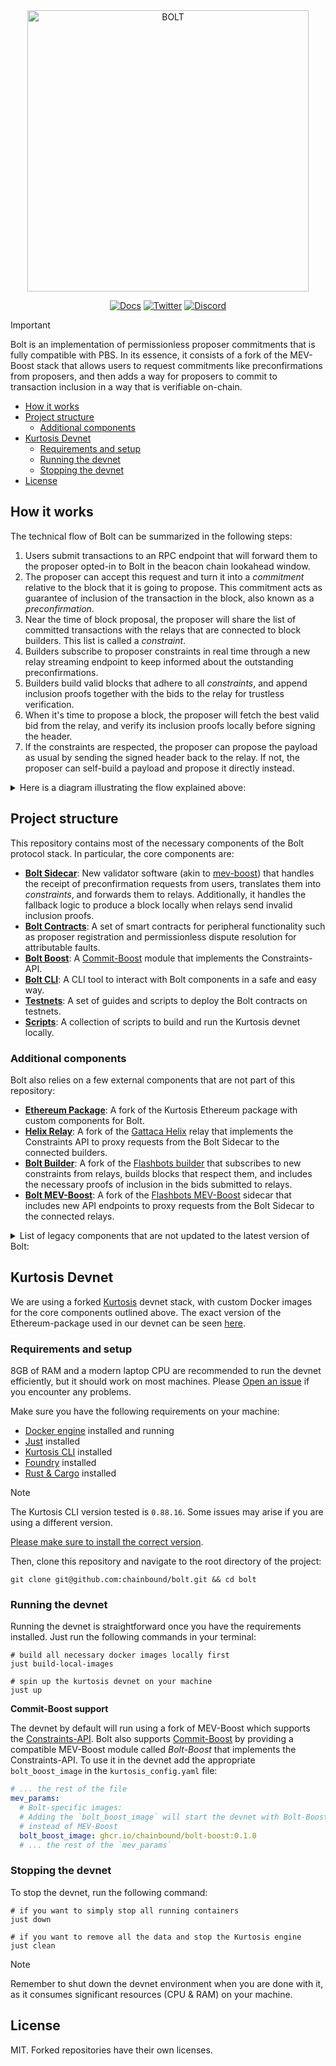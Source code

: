 <div align="center">
  <picture>
    <source srcset="./.github/assets/bolt-logo-wm-dark.png" media="(prefers-color-scheme: dark)">
    <source srcset="./.github/assets/bolt-logo-wm-light.png" media="(prefers-color-scheme: light)">
    <img src="./.github/assets/bolt-logo-wm-light.png" alt="BOLT" width="450px">
  </picture>
</div>

<div align="center">

[![Docs](https://img.shields.io/badge/Docs-7B36ED?style=for-the-badge&logo=gitbook&logoColor=white)][docs]
[![Twitter](https://img.shields.io/badge/Twitter-1DA1F2?style=for-the-badge&logo=twitter&logoColor=white)][twitter]
[![Discord](https://img.shields.io/badge/Discord-7289DA?style=for-the-badge&logo=discord&logoColor=white)][discord]

</div>

> [!IMPORTANT]
> Bolt is an implementation of permissionless proposer commitments that is fully compatible with PBS.
> In its essence, it consists of a fork of the MEV-Boost stack that allows users to request commitments
> like preconfirmations from proposers, and then adds a way for proposers to commit to transaction
> inclusion in a way that is verifiable on-chain.

<!-- vim-markdown-toc Marked -->

- [How it works](#how-it-works)
- [Project structure](#project-structure)
  - [Additional components](#additional-components)
- [Kurtosis Devnet](#kurtosis-devnet)
  - [Requirements and setup](#requirements-and-setup)
  - [Running the devnet](#running-the-devnet)
  - [Stopping the devnet](#stopping-the-devnet)
- [License](#license)

<!-- vim-markdown-toc -->

## How it works

The technical flow of Bolt can be summarized in the following steps:

1. Users submit transactions to an RPC endpoint that will forward them to the
   proposer opted-in to Bolt in the beacon chain lookahead window.
2. The proposer can accept this request and turn it into a _commitment_ relative to the
   block that it is going to propose. This commitment acts as guarantee of inclusion of
   the transaction in the block, also known as a _preconfirmation_.
3. Near the time of block proposal, the proposer will share the list of committed transactions
   with the relays that are connected to block builders. This list is called a _constraint_.
4. Builders subscribe to proposer constraints in real time through a new relay
   streaming endpoint to keep informed about the outstanding preconfirmations.
5. Builders build valid blocks that adhere to all _constraints_, and append inclusion
   proofs together with the bids to the relay for trustless verification.
6. When it's time to propose a block, the proposer will fetch the best valid bid
   from the relay, and verify its inclusion proofs locally before signing the header.
7. If the constraints are respected, the proposer can propose the payload as usual
   by sending the signed header back to the relay. If not, the proposer can self-build
   a payload and propose it directly instead.

<details>
<summary>Here is a diagram illustrating the flow explained above:</summary>

```mermaid
sequenceDiagram
    participant Beacon Node as beacon node
    participant Bolt Sidecar as bolt-sidecar
    participant MEV-Boost as mev-boost
    participant PBS Relay as pbs relay

    Beacon Node->>Bolt Sidecar: /eth/v1/builder/header
    Note over Beacon Node, Bolt Sidecar: when it's time, the proposer's beacon node will ask for an externally built payload

    Bolt Sidecar->>MEV-Boost: /eth/v1/builder/header
    MEV-Boost->>PBS Relay: /eth/v1/builder/header_with_proofs
    PBS Relay->>MEV-Boost: ExecutionPayloadHeader + InclusionProofs
    MEV-Boost->>Bolt Sidecar: ExecutionPayloadHeader + InclusionProofs

    alt Inclusion proofs sent by the relay are VALID
        Bolt Sidecar->>Beacon Node: ExecutionPayloadHeader
        Bolt Sidecar->>MEV-Boost: /eth/v1/builder/blinded-blocks
        MEV-Boost->>PBS Relay: /eth/v1/builder/blinded-blocks
        Note over MEV-Boost, PBS Relay: the relay can now broadcast the full payload.
    else Inclusion proofs sent by the relay are INVALID
        PBS Relay->>MEV-Boost: nil response
        Bolt Sidecar->>Beacon Node: bolt-sidecar will generate a fallback ExecutionPayload that follows all constraints committed to by the proposer.
        Bolt Sidecar->>MEV-Boost: /eth/v1/builder/blinded-blocks
        MEV-Boost->>PBS Relay: /eth/v1/builder/blinded-blocks
        PBS Relay->>Beacon Node: ExecutionPayload
        Note over Beacon Node, Bolt Sidecar: after receiving the payload, the beacon node will broadcast it to the beacon chain p2p network.
    end
```

</details>

## Project structure

This repository contains most of the necessary components of the Bolt protocol stack.
In particular, the core components are:

- [**Bolt Sidecar**](./bolt-sidecar/): New validator software (akin to [mev-boost][fb-mev-boost])
  that handles the receipt of preconfirmation requests from users, translates them
  into _constraints_, and forwards them to relays. Additionally, it handles the
  fallback logic to produce a block locally when relays send invalid inclusion proofs.
- [**Bolt Contracts**](./bolt-contracts/): A set of smart contracts for peripheral functionality
  such as proposer registration and permissionless dispute resolution for attributable faults.
- [**Bolt Boost**](./bolt-boost/): A [Commit-Boost][commit-boost] module that implements the Constraints-API.
- [**Bolt CLI**](./bolt-cli/): A CLI tool to interact with Bolt components in a safe and easy way.
- [**Testnets**](./testnets/): A set of guides and scripts to deploy the Bolt contracts on testnets.
- [**Scripts**](./scripts/): A collection of scripts to build and run the Kurtosis devnet locally.

### Additional components

Bolt also relies on a few external components that are not part of this repository:

- [**Ethereum Package**](https://github.com/chainbound/ethereum-package): A fork of the Kurtosis
  Ethereum package with custom components for Bolt.
- [**Helix Relay**](https://github.com/chainbound/helix): A fork of the [Gattaca Helix][helix] relay that
  implements the Constraints API to proxy requests from the Bolt Sidecar to the connected builders.
- [**Bolt Builder**](https://github.com/chainbound/bolt-builder): A fork of the [Flashbots builder][fb-builder] that
  subscribes to new constraints from relays, builds blocks that respect them, and
  includes the necessary proofs of inclusion in the bids submitted to relays.
- [**Bolt MEV-Boost**](https://github.com/chainbound/bolt-mev-boost): A fork of the [Flashbots MEV-Boost][fb-mev-boost]
  sidecar that includes new API endpoints to proxy requests from the Bolt Sidecar to the connected relays.

<details>
<summary>List of legacy components that are not updated to the latest version of Bolt:</summary>

- [**Web demo**](https://github.com/chainbound/bolt-web-demo-legacy): A simple web interface to interact
  with the Bolt Sidecar and submit preconfirmation requests to proposers for inclusion in blocks.
- [**MEV-Boost-Relay**](https://github.com/chainbound/bolt-mev-boost-relay): A fork of the Flashbots
  [MEV-Boost relay][fb-relay] that includes new API endpoints to proxy requests from the Bolt Sidecar
  to the connected builders.

</details>

## Kurtosis Devnet

We are using a forked [Kurtosis][kurtosis] devnet stack, with custom Docker images
for the core components outlined above. The exact version of the Ethereum-package used
in our devnet can be seen [here](https://github.com/chainbound/ethereum-package).

### Requirements and setup

8GB of RAM and a modern laptop CPU are recommended to run the devnet efficiently,
but it should work on most machines. Please [Open an issue][new-issue] if you encounter any problems.

Make sure you have the following requirements on your machine:

- [Docker engine](https://docs.docker.com/engine/install/) installed and running
- [Just](https://github.com/casey/just) installed
- [Kurtosis CLI](https://docs.kurtosis.com/install/) installed
- [Foundry](https://book.getfoundry.sh/getting-started/installation) installed
- [Rust & Cargo](https://www.rust-lang.org/tools/install) installed

> [!NOTE]
> The Kurtosis CLI version tested is `0.88.16`. Some issues may arise if you are
> using a different version.
>
> [Please make sure to install the correct version](https://docs.kurtosis.com/install-historical/).

Then, clone this repository and navigate to the root directory of the project:

```shell
git clone git@github.com:chainbound/bolt.git && cd bolt
```

### Running the devnet

Running the devnet is straightforward once you have the requirements
installed. Just run the following commands in your terminal:

```shell
# build all necessary docker images locally first
just build-local-images

# spin up the kurtosis devnet on your machine
just up
```

**Commit-Boost support**

The devnet by default will run using a fork of MEV-Boost which supports
the [Constraints-API](https://docs.boltprotocol.xyz/technical-docs/api/builder). Bolt also
supports [Commit-Boost][commit-boost] by providing a compatible MEV-Boost module
called _Bolt-Boost_ that implements the Constraints-API. To use it in the devnet
add the appropriate `bolt_boost_image` in the `kurtosis_config.yaml` file:

```yaml
# ... the rest of the file
mev_params:
  # Bolt-specific images:
  # Adding the `bolt_boost_image` will start the devnet with Bolt-Boost
  # instead of MEV-Boost
  bolt_boost_image: ghcr.io/chainbound/bolt-boost:0.1.0
  # ... the rest of the `mev_params`
```

### Stopping the devnet

To stop the devnet, run the following command:

```shell
# if you want to simply stop all running containers
just down

# if you want to remove all the data and stop the Kurtosis engine
just clean
```

> [!NOTE]
> Remember to shut down the devnet environment when you are done with it, as it
> consumes significant resources (CPU & RAM) on your machine.

## License

MIT. Forked repositories have their own licenses.

<!-- Links -->

[twitter]: https://twitter.com/chainbound_
[discord]: https://discord.gg/pK8GgjxYQS
[docs]: https://docs.boltprotocol.xyz/
[new-issue]: https://github.com/chainbound/bolt/issues/new
[fb-mev-boost]: https://github.com/flashbots/mev-boost
[fb-relay]: https://github.com/flashbots/mev-boost-relay
[fb-builder]: https://github.com/flashbots/builder
[kurtosis]: https://www.kurtosis.com/
[helix]: https://github.com/gattaca-com/helix
[commit-boost]: https://commit-boost.github.io/commit-boost-client/
